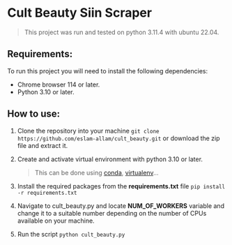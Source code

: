 # Cult Beauty Siin Scraper

> This project was run and tested on python 3.11.4 with ubuntu 22.04. 

## Requirements:

To run this project you will need to install the following dependencies:

- Chrome browser 114 or later.
- Python 3.10 or later.

## How to use:

1. Clone the repository into your machine ```git clone https://github.com/eslam-allam/cult_beauty.git``` or download the zip file and extract it.

2. Create and activate virtual environment with python 3.10 or later.
   > This can be done using [conda](https://conda.io/projects/conda/en/latest/user-guide/tasks/manage-environments.html#activating-an-environment), [virtualenv](https://docs.python.org/3/library/venv.html)...
3. Install the required packages from the **requirements.txt** file ```pip install -r requirements.txt```
4. Navigate to cult_beauty.py and locate **NUM_OF_WORKERS** variable and change it to a suitable number depending on the number of CPUs available on your machine.
5. Run the script ```python cult_beauty.py```
